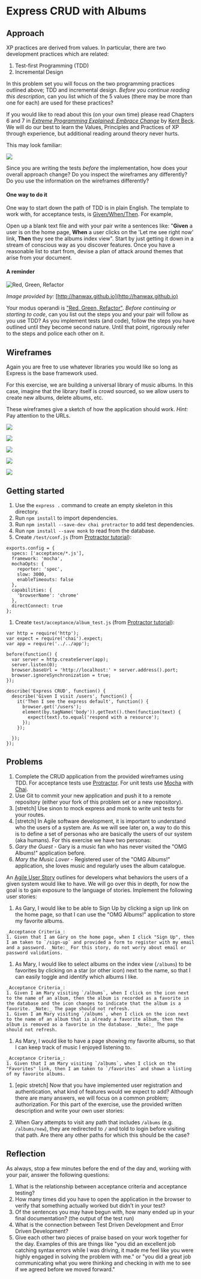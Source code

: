# Express CRUD with Albums

## Approach

XP practices are derived from values. In particular, there are two development practices which are related:

  1. Test-first Programming (TDD)
  1. Incremental Design

In this problem set you will focus on the two programming practices outlined above; TDD and incremental design. _Before you continue reading this description_, can you list which of the 5 values (there may be more than one for each) are used for these practices?

If you would like to read about this (on your own time) please read Chapters 6 and 7 in [_Extreme Programming Explained: Embrace Change_](http://www.amazon.com/Extreme-Programming-Explained-Embrace-Edition/dp/0321278658) by [Kent Beck](https://en.wikipedia.org/wiki/Kent_Beck). We will do our best to learn the Values, Principles and Practices of XP through experience, but additional reading around theory never hurts.

This may look familiar:

![](wireframes/album-root-path.png)

Since you are writing the tests _before_ the implementation, how does your overall approach change? Do you inspect the wireframes any differently? Do you use the information on the wireframes differently?

#### One way to do it

One way to start down the path of TDD is in plain English. The template to work with, for acceptance tests, is [Given/When/Then](http://martinfowler.com/bliki/GivenWhenThen.html). For example,

Open up a blank text file and with your pair write a sentences like: "**Given** a user is on the home page, **When** a user clicks on the 'Let me see right now' link, **Then** they see the albums index view". Start by just getting it down in a stream of conscious way as you discover features. Once you have a reasonable list to start from, devise a plan of attack around themes that arise from your document.

#### A reminder

![Red, Green, Refactor](http://hanwax.github.io/assets/tdd_flow.png)

_Image provided by:_ [http://hanwax.github.io](http://hanwax.github.io)

Your modus operandi is ["Red, Green, Refactor"](http://www.santeon.com/insight-blog/video-and-article/33-insight-blog/video-and-article/229-test-driven-development-red-green-refactor#.VwYg2RIrKEI). _Before continuing or starting to code_, can you list out the steps you and your pair will follow as you use TDD? As you implement tests (and code), follow the steps you have outlined until they become second nature. Until that point, rigorously refer to the steps and police each other on it.

## Wireframes

Again you are free to use whatever libraries you would like so long as Express is the base framework used.

For this exercise, we are building a universal library of music albums. In this case, imagine that the library itself is crowd sourced, so we allow users to create new albums, delete albums, etc.

These wireframes give a sketch of how the application should work. _Hint:_ Pay attention to the URLs.

![](wireframes/album-root-path.png)

![](wireframes/album-index.png)

![](wireframes/album-new.png)

![](wireframes/album-show.png)

![](wireframes/album-edit.png)

## Getting started

1. Use the `express .` command to create an empty skeleton in this directory.
1. Run `npm install` to import dependencies.
1. Run `npm install --save-dev chai protractor` to add test dependencies.
1. Run `npm install --save monk` to read from the database.
1. Create `/test/conf.js` (from [Protractor tutorial](http://www.protractortest.org/#/tutorial)):
```
exports.config = {
  specs: ['acceptance/*.js'],
  framework: 'mocha',
  mochaOpts: {
    reporter: 'spec',
    slow: 3000,
    enableTimeouts: false
  },
  capabilities: {
    'browserName': 'chrome'
  },
  directConnect: true
};
```
1. Create `test/acceptance/album_test.js` (from [Protractor tutorial](http://www.protractortest.org/#/tutorial)):

```
var http = require('http');
var expect = require('chai').expect;
var app = require('../../app');

before(function() {
  var server = http.createServer(app);
  server.listen(0);
  browser.baseUrl = 'http://localhost:' + server.address().port;
  browser.ignoreSynchronization = true;
});

describe('Express CRUD', function() {
  describe('Given I visit /users', function() {
    it('Then I see the express default', function() {
      browser.get('/users');
      element(by.tagName('body')).getText().then(function(text) {
        expect(text).to.equal('respond with a resource');
      });
    });

  });
});
```

## Problems

1. Complete the CRUD application from the provided wireframes using TDD. For acceptance tests use [Protractor](https://angular.github.io/protractor/#/). For unit tests use [Mocha](https://mochajs.org/) with [Chai](http://chaijs.com/).
1. Use Git to commit your new application and push it to a remote repository (either your fork of this problem set or a new repository).
1. [stretch] Use sinon to mock express and monk to write unit tests for your routes.
1. [stretch] In Agile software development, it is important to understand who the users of a system are. As we will see later on, a way to do this is to define a set of personas who are basically the users of our system (aka humans). For this exercise we have two personas:
  1. _Gary the Guest_ - Gary is a music fan who has never visited the "OMG Albums!" application before.
  1. _Mary the Music Lover_ - Registered user of the "OMG Albums!" application, she loves music and regularly uses the album catalogue.

  An [Agile User Story](http://searchsoftwarequality.techtarget.com/definition/user-story) outlines for developers what behaviors the users of a given system would like to have. We will go over this in depth, for now the goal is to gain exposure to the language of stories. Implement the following user stories:

  1. As Gary, I would like to be able to Sign Up by clicking a sign up link on the home page, so that I can use the "OMG Albums!" application to store my favorite albums.

    _Acceptance Criteria_:
    1. Given that I am Gary on the home page, when I click "Sign Up", then I am taken to `/sign-up` and provided a form to register with my email and a password. _Note:_ For this story, do not worry about email or password validations.

  1. As Mary, I would like to select albums on the index view (`/albums`) to be favorites by clicking on a star (or other icon) next to the name, so that I can easily toggle and identify which albums I like.

    _Acceptance Criteria_:
    1. Given I am Mary visiting `/albums`, when I click on the icon next to the name of an album, then the album is recorded as a favorite in the database and the icon changes to indicate that the album is a favorite. _Note:_ The page should not refresh.
    1. Given I am Mary visiting `/albums`, when I click on the icon next to the name of an album that is already a favorite album, then the album is removed as a favorite in the database. _Note:_ The page should not refresh.

  1. As Mary, I would like to have a page showing my favorite albums, so that I can keep track of music I enjoyed listening to.

    _Acceptance Criteria_:
    1. Given that I am Mary visiting `/albums`, when I click on the "Favorites" link, then I am taken to `/favorites` and shown a listing of my favorite albums.

1. [epic stretch] Now that you have implemented user registration and authentication, what kind of features would we expect to add? Although there are many answers, we will focus on a common problem; authorization. For this part of the exercise, use the provided written description and write your own user stories:

  1. When Gary attempts to visit any path that includes `/albums` (e.g. `/albums/new`), they are redirected to `/` and told to login before visiting that path. Are there any other paths for which this should be the case?

## Reflection

As always, stop a few minutes before the end of the day and, working with your pair, answer the following questions:

1. What is the relationship between acceptance criteria and acceptance testing?
1. How many times did you have to open the application in the browser to verify that something actually worked but didn't in your test?
1. Of the sentences you may have begun with, how many ended up in your final documentation? (the output of the test run)
1. What is the connection between Test Driven Development and Error Driven Development?
1. Give each other two pieces of praise based on your work together for the day. Examples of this are things like "you did an excellent job catching syntax errors while I was driving, it made me feel like you were highly engaged in solving the problem with me." or "you did a great job communicating what you were thinking and checking in with me to see if we agreed before we moved forward."
